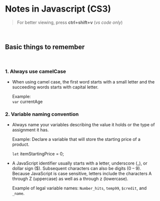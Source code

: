 # Notes in Javascript (CS3)


>For better viewing, press **ctrl+shift+v** (*vs code only*)


<br>

## Basic things to remember
<br>


### 1. Always use camelCase

+ When using camel case, the first word starts with a small letter and the succeeding words starts with capital letter.
            
    Example:   
    `var` currentAge


### 2. Variable naming convention

+  Always name your variables describing the value it holds or the type of assignment it has.
        
    Example: Declare a variable that will store the starting price of a product.

    `let` itemStartingPrice = 0;


+  A JavaScript identifier usually starts with a letter, underscore (_), or dollar sign ($). Subsequent characters can also be digits (0 – 9). Because JavaScript is case sensitive, letters include the characters A through Z (uppercase) as well as a through z (lowercase).

    Example of legal variable names:
    `Number_hits`, `temp99`, `$credit`, and `_name`.







